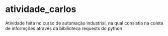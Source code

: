 # atividade_carlos

Atividade feita no curso de automação industrial, na qual consistia na coleta de informções através da bibilioteca requests do python

